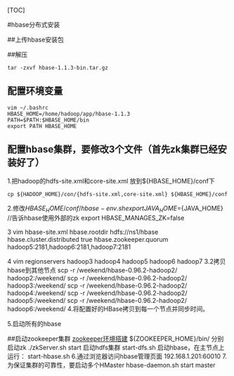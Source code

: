 [TOC]

#hbase分布式安装

##上传hbase安装包

##解压

	tar -zxvf hbase-1.1.3-bin.tar.gz

## 配置环境变量
	
	vim ~/.bashrc
	HBASE_HOME=/home/hadoop/app/hbase-1.1.3
	PATH=$PATH:$HBASE_HOME/bin
	export PATH HBASE_HOME

## 配置hbase集群，要修改3个文件（首先zk集群已经安装好了）

1.把hadoop的hdfs-site.xml和core-site.xml 放到${HBASE_HOME}/conf下

	cp ${HADOOP_HOME}/con/{hdfs-site.xml,core-site.xml} ${HBASE_HOME}/conf

2.修改${HBASE_HOME}/conf/hbase-env.sh  
	export JAVA_HOME=${JAVA_HOME}
	//告诉hbase使用外部的zk
	export HBASE_MANAGES_ZK=false
	
3 vim hbase-site.xml
	<configuration>
		<!-- 指定hbase在HDFS上存储的路径 -->
        <property>
                <name>hbase.rootdir</name>
                <value>hdfs://ns1/hbase</value>
        </property>
		<!-- 指定hbase是分布式的 -->
        <property>
                <name>hbase.cluster.distributed</name>
                <value>true</value>
        </property>
		<!-- 指定zk的地址，多个用“,”分割 -->
        <property>
                <name>hbase.zookeeper.quorum</name>
                <value>hadoop5:2181,hadoop6:2181,hadoop7:2181</value>
        </property>
	</configuration>
	
4 vim regionservers
	hadoop3
	hadoop4
	hadoop5
	hadoop6
	hadoop7
	3.2拷贝hbase到其他节点
		scp -r /weekend/hbase-0.96.2-hadoop2/ hadoop2:/weekend/
		scp -r /weekend/hbase-0.96.2-hadoop2/ hadoop3:/weekend/
		scp -r /weekend/hbase-0.96.2-hadoop2/ hadoop4:/weekend/
		scp -r /weekend/hbase-0.96.2-hadoop2/ hadoop5:/weekend/
		scp -r /weekend/hbase-0.96.2-hadoop2/ hadoop6:/weekend/
4.将配置好的HBase拷贝到每一个节点并同步时间。

5.启动所有的hbase

##启动zookeeper集群
[zookeeper环境搭建](../01.hadoop/05.zookeeper配置.md)
${ZOOKEEPER_HOME}/bin/
	分别启动zk
		./zkServer.sh start
	启动hdfs集群
		start-dfs.sh
	启动hbase，在主节点上运行：
		start-hbase.sh
6.通过浏览器访问hbase管理页面
	192.168.1.201:60010
7.为保证集群的可靠性，要启动多个HMaster
	hbase-daemon.sh start master